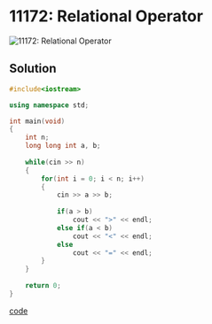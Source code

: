 # 11172: Relational Operator
![11172: Relational Operator]()

## Solution
```C++
#include<iostream>

using namespace std;

int main(void)
{
	int n;
	long long int a, b;
	
	while(cin >> n)
	{
		for(int i = 0; i < n; i++)
		{
			cin >> a >> b;
			
			if(a > b)
				cout << ">" << endl;
			else if(a < b)
				cout << "<" << endl;
			else
				cout << "=" << endl;
		}
	}
	
	return 0;
}
```
[code](11172.cpp)
